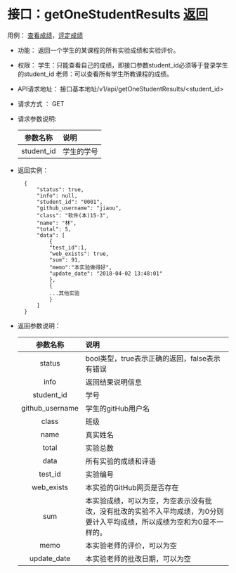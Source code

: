 # 接口：getOneStudentResults  [返回](../Readme.md)
用例： [查看成绩](../用例/查看成绩.md)，[评定成绩](../用例/评定成绩.md)

- 功能：
    返回一个学生的某课程的所有实验成绩和实验评价。

- 权限：
    学生：只能查看自己的成绩，即接口参数student_id必须等于登录学生的student_id
    老师：可以查看所有学生所教课程的成绩。

- API请求地址：
    接口基本地址/v1/api/getOneStudentResults/<student_id>

- 请求方式 ：
    GET

- 请求参数说明:

  |参数名称|说明|
  |:---------:|:--------------------------------------------------------|
  |student_id|学生的学号|

- 返回实例：

        {
            "status": true,
            "info": null,
            "student_id": "0001",
            "github_username": "jiaou",
            "class": "软件(本)15-3",
            "name": "林",
            "total": 5,
            "data": [
                {
                "test_id":1,
                "web_exists": true,
                "sum": 91,
                "memo":"本实验做得好",
                "update_date": "2018-04-02 13:48:01"
                },
                {
                ...其他实验
                }
            ]
        }

- 返回参数说明：

  |参数名称|说明|
  |:---------:|:--------------------------------------------------------|
  |status|bool类型，true表示正确的返回，false表示有错误|
  |info|返回结果说明信息|
  |student_id|学号|
  |github_username|学生的gitHub用户名|
  |class|班级|
  |name|真实姓名|
  |total|实验总数|
  |data|所有实验的成绩和评语|
  |test_id|实验编号|
  |web_exists|本实验的GitHub网页是否存在|
  |sum|本实验成绩，可以为空，为空表示没有批改，没有批改的实验不入平均成绩，为0分则要计入平均成绩，所以成绩为空和为0是不一样的。|
  |memo|本实验老师的评价，可以为空|
  |update_date|本实验老师的批改日期，可以为空|